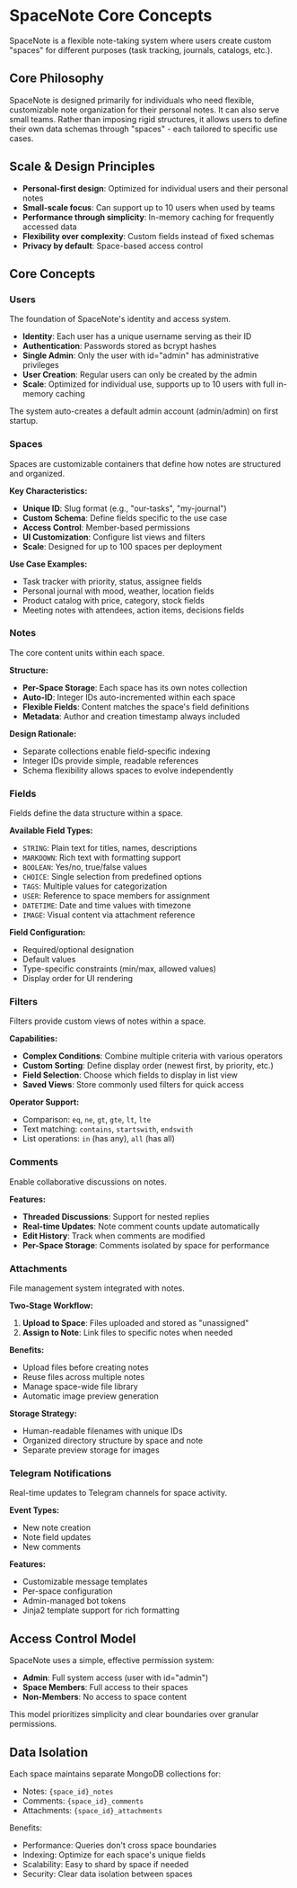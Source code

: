 # SpaceNote Core Concepts

SpaceNote is a flexible note-taking system where users create custom "spaces" for different purposes (task tracking, journals, catalogs, etc.).

## Core Philosophy

SpaceNote is designed primarily for individuals who need flexible, customizable note organization for their personal notes. It can also serve small teams. Rather than imposing rigid structures, it allows users to define their own data schemas through "spaces" - each tailored to specific use cases.

## Scale & Design Principles

- **Personal-first design**: Optimized for individual users and their personal notes
- **Small-scale focus**: Can support up to 10 users when used by teams
- **Performance through simplicity**: In-memory caching for frequently accessed data
- **Flexibility over complexity**: Custom fields instead of fixed schemas
- **Privacy by default**: Space-based access control

## Core Concepts

### Users

The foundation of SpaceNote's identity and access system.

- **Identity**: Each user has a unique username serving as their ID
- **Authentication**: Passwords stored as bcrypt hashes
- **Single Admin**: Only the user with id="admin" has administrative privileges
- **User Creation**: Regular users can only be created by the admin
- **Scale**: Optimized for individual use, supports up to 10 users with full in-memory caching

The system auto-creates a default admin account (admin/admin) on first startup.

### Spaces

Spaces are customizable containers that define how notes are structured and organized.

**Key Characteristics:**
- **Unique ID**: Slug format (e.g., "our-tasks", "my-journal")
- **Custom Schema**: Define fields specific to the use case
- **Access Control**: Member-based permissions
- **UI Customization**: Configure list views and filters
- **Scale**: Designed for up to 100 spaces per deployment

**Use Case Examples:**
- Task tracker with priority, status, assignee fields
- Personal journal with mood, weather, location fields
- Product catalog with price, category, stock fields
- Meeting notes with attendees, action items, decisions fields

### Notes

The core content units within each space.

**Structure:**
- **Per-Space Storage**: Each space has its own notes collection
- **Auto-ID**: Integer IDs auto-incremented within each space
- **Flexible Fields**: Content matches the space's field definitions
- **Metadata**: Author and creation timestamp always included

**Design Rationale:**
- Separate collections enable field-specific indexing
- Integer IDs provide simple, readable references
- Schema flexibility allows spaces to evolve independently

### Fields

Fields define the data structure within a space.

**Available Field Types:**
- `STRING`: Plain text for titles, names, descriptions
- `MARKDOWN`: Rich text with formatting support
- `BOOLEAN`: Yes/no, true/false values
- `CHOICE`: Single selection from predefined options
- `TAGS`: Multiple values for categorization
- `USER`: Reference to space members for assignment
- `DATETIME`: Date and time values with timezone
- `IMAGE`: Visual content via attachment reference

**Field Configuration:**
- Required/optional designation
- Default values
- Type-specific constraints (min/max, allowed values)
- Display order for UI rendering

### Filters

Filters provide custom views of notes within a space.

**Capabilities:**
- **Complex Conditions**: Combine multiple criteria with various operators
- **Custom Sorting**: Define display order (newest first, by priority, etc.)
- **Field Selection**: Choose which fields to display in list view
- **Saved Views**: Store commonly used filters for quick access

**Operator Support:**
- Comparison: `eq`, `ne`, `gt`, `gte`, `lt`, `lte`
- Text matching: `contains`, `startswith`, `endswith`
- List operations: `in` (has any), `all` (has all)

### Comments

Enable collaborative discussions on notes.

**Features:**
- **Threaded Discussions**: Support for nested replies
- **Real-time Updates**: Note comment counts update automatically
- **Edit History**: Track when comments are modified
- **Per-Space Storage**: Comments isolated by space for performance

### Attachments

File management system integrated with notes.

**Two-Stage Workflow:**

1. **Upload to Space**: Files uploaded and stored as "unassigned"
2. **Assign to Note**: Link files to specific notes when needed

**Benefits:**
- Upload files before creating notes
- Reuse files across multiple notes
- Manage space-wide file library
- Automatic image preview generation

**Storage Strategy:**
- Human-readable filenames with unique IDs
- Organized directory structure by space and note
- Separate preview storage for images

### Telegram Notifications

Real-time updates to Telegram channels for space activity.

**Event Types:**
- New note creation
- Note field updates
- New comments

**Features:**
- Customizable message templates
- Per-space configuration
- Admin-managed bot tokens
- Jinja2 template support for rich formatting

## Access Control Model

SpaceNote uses a simple, effective permission system:

- **Admin**: Full system access (user with id="admin")
- **Space Members**: Full access to their spaces
- **Non-Members**: No access to space content

This model prioritizes simplicity and clear boundaries over granular permissions.

## Data Isolation

Each space maintains separate MongoDB collections for:
- Notes: `{space_id}_notes`
- Comments: `{space_id}_comments`
- Attachments: `{space_id}_attachments`

Benefits:
- Performance: Queries don't cross space boundaries
- Indexing: Optimize for each space's unique fields
- Scalability: Easy to shard by space if needed
- Security: Clear data isolation between spaces